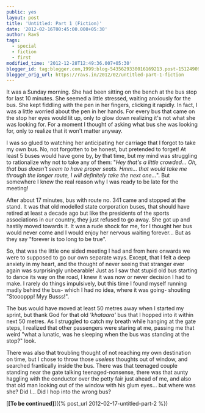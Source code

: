 ```yaml
---
public: yes
layout: post
title: 'Untitled: Part 1 (Fiction)'
date: '2012-02-16T00:45:00.000+05:30'
author: RavS
tags:
  - special 
  - fiction 
  - first
modified_time: '2012-12-28T12:49:36.007+05:30'
blogger_id: tag:blogger.com,1999:blog-5435629330016169213.post-1512490920140608882
blogger_orig_url: https://ravs.in/2012/02/untitled-part-1-fiction
---
```


It was a Sunday morning. She had been sitting on the bench at the bus stop for last 10 minutes. She seemed a little stressed, waiting anxiously for the bus. She kept fiddling with the pen in her fingers, clicking it rapidly. In fact, I was a little worried about the pen in her hands. For every bus that came on the stop her eyes would lit up, only to glow down realizing it's not what she was looking for. For a moment I thought of asking what bus she was looking for, only to realize that it won't matter anyway.

I was so glued to watching her anticipating her carriage that I forgot to take my own bus. No, not forgotten to be honest, but pretended to forget! At least 5 buses would have gone by, by that time, but my mind was struggling to rationalize why not to take any of them: "_Hey that's a little crowded... Oh, that bus doesn't seem to have proper seats. Hmm... that would take me through the longer route, I will definitely take the next one..._". But somewhere I knew the real reason why I was ready to be late for the meeting!

After about 17 minutes, bus with route no. 341 came and stopped at the stand. It was that old modelled state corporation buses, that should have retired at least a decade ago but like the presidents of the sports associations in our country, they just refused to go away. She got up and hastily moved towards it. It was a rude shock for me, for I thought her bus would never come and I would enjoy her nervous waiting forever... But as they say "forever is too long to be true".

So, that was the little one sided meeting I had and from here onwards we were to supposed to go our own separate ways. Except, that I felt a deep anxiety in my heart, and the thought of never seeing that stranger ever again was surprisingly unbearable! Just as I saw that stupid old bus starting to dance its way on the road, I knew it was now or never decision I had to make. I rarely do things impulsively, but this time I found myself running madly behind the bus- which I had no idea, where it was going- shouting "Stoooppp! Myy Busss!".

The bus would have moved at least 50 metres away when I started my sprint, but thank God for that old _'khataara'_ bus that I hopped into it within next 50 metres. As I struggled to catch my breath while hanging at the gate steps, I realized that other passengers were staring at me, passing me that weird "what a lunatic, was he sleeping when the bus was standing at the stop?" look.

There was also that troubling thought of not reaching my own destination on time, but I chose to throw those _useless_ thoughts out of window, and searched frantically inside the bus. There was that teenaged couple standing near the gate talking teenaged-nonsense, there was that aunty haggling with the conductor over the petty fair just ahead of me, and also that old man looking out of the window with his glum eyes... but where was she? Did I... Did I hop into the wrong bus?

[**\[To be continued\]**]({% post_url 2012-02-17-untitled-part-2 %})
